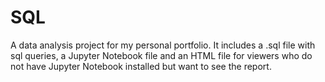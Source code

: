 # SQL
A data analysis project for my personal portfolio. It includes a .sql file with sql queries, a Jupyter Notebook file and an HTML file for viewers who do not have Jupyter Notebook installed but want to see the report.

